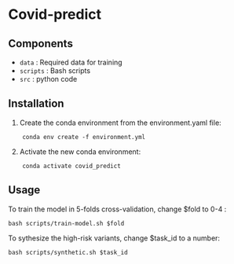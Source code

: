 # Covid-predict

## Components
- `data` :  Required data for training 
- `scripts` : Bash scripts
- `src` : python code 


## Installation

1. Create the conda environment from the environment.yaml file:
```
    conda env create -f environment.yml
```

2. Activate the new conda environment:
```
    conda activate covid_predict
```

## Usage
To train the model in 5-folds cross-validation, change $fold to 0-4 :
```
bash scripts/train-model.sh $fold
```

To sythesize the high-risk variants, change $task_id to a number:
```
bash scripts/synthetic.sh $task_id
```

